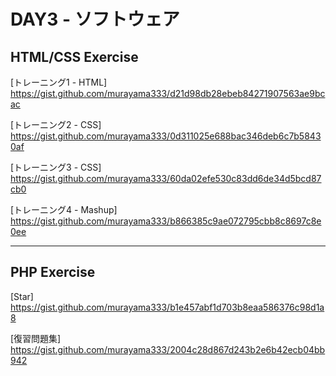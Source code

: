 # DAY3 - ソフトウェア

## HTML/CSS Exercise

[トレーニング1 - HTML]
https://gist.github.com/murayama333/d21d98db28ebeb84271907563ae9bcac

[トレーニング2 - CSS]
https://gist.github.com/murayama333/0d311025e688bac346deb6c7b58430af

[トレーニング3 - CSS]
https://gist.github.com/murayama333/60da02efe530c83dd6de34d5bcd87cb0

[トレーニング4 - Mashup]
https://gist.github.com/murayama333/b866385c9ae072795cbb8c8697c8e0ee

---

## PHP Exercise

[Star]
https://gist.github.com/murayama333/b1e457abf1d703b8eaa586376c98d1a8

[復習問題集]
https://gist.github.com/murayama333/2004c28d867d243b2e6b42ecb04bb942
